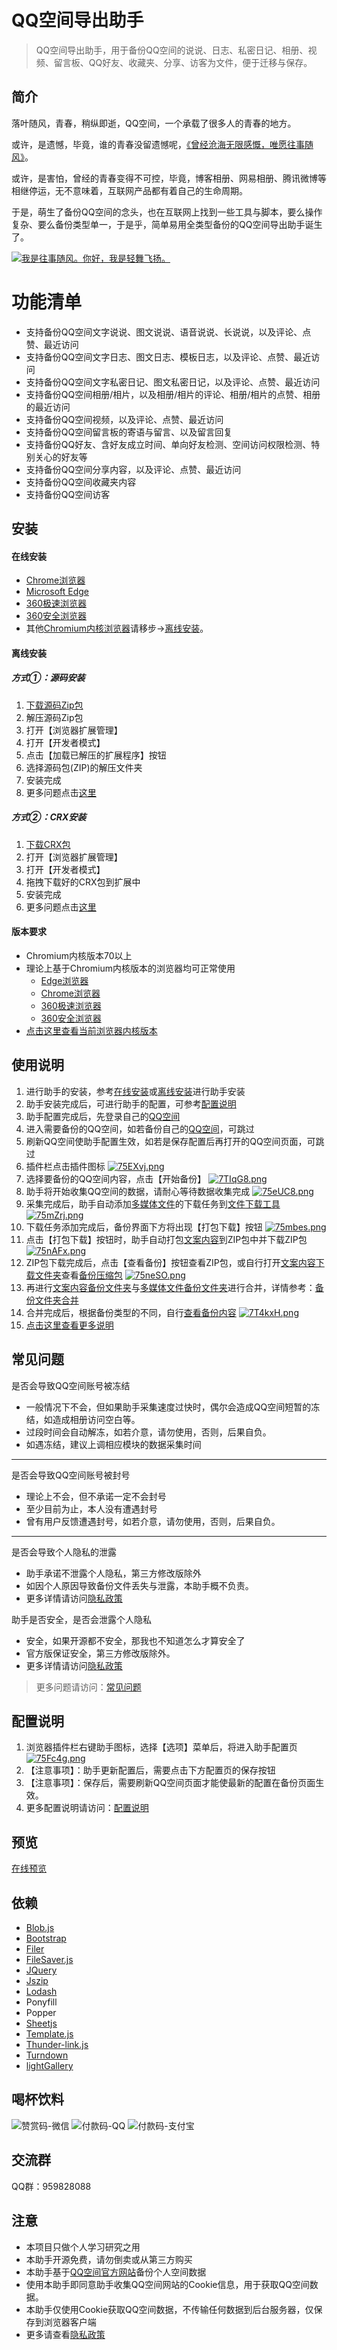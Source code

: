 # QQ空间导出助手

> QQ空间导出助手，用于备份QQ空间的说说、日志、私密日记、相册、视频、留言板、QQ好友、收藏夹、分享、访客为文件，便于迁移与保存。

## 简介

落叶随风，青春，稍纵即逝，QQ空间，一个承载了很多人的青春的地方。

或许，是遗憾，毕竟，谁的青春没留遗憾呢，[《曾经沧海无限感慨，唯愿往事随风》](https://user.qzone.qq.com/20050606/blog/1559786793)。

或许，是害怕，曾经的青春变得不可控，毕竟，博客相册、网易相册、腾讯微博等相继停运，无不意味着，互联网产品都有着自己的生命周期。

于是，萌生了备份QQ空间的念头，也在互联网上找到一些工具与脚本，要么操作复杂、要么备份类型单一，于是乎，简单易用全类型备份的QQ空间导出助手诞生了。

[![我是往事随风。你好，我是轻舞飞扬。](https://s1.ax1x.com/2020/05/16/YcekPP.gif)](https://v.qq.com/x/page/f08719wqfd0.html)

# 功能清单
- 支持备份QQ空间文字说说、图文说说、语音说说、长说说，以及评论、点赞、最近访问
- 支持备份QQ空间文字日志、图文日志、模板日志，以及评论、点赞、最近访问
- 支持备份QQ空间文字私密日记、图文私密日记，以及评论、点赞、最近访问
- 支持备份QQ空间相册/相片，以及相册/相片的评论、相册/相片的点赞、相册的最近访问
- 支持备份QQ空间视频，以及评论、点赞、最近访问
- 支持备份QQ空间留言板的寄语与留言、以及留言回复
- 支持备份QQ好友、含好友成立时间、单向好友检测、空间访问权限检测、特别关心的好友等
- 支持备份QQ空间分享内容，以及评论、点赞、最近访问
- 支持备份QQ空间收藏夹内容
- 支持备份QQ空间访客

## 安装
#### 在线安装
- [Chrome浏览器](https://chrome.google.com/webstore/detail/aofadimegphfgllgjblddapiaojbglhf)
- [Microsoft Edge](https://microsoftedge.microsoft.com/addons/detail/djfalpkpjgpkfnkfmnegbalnicdoljcn)
- [360极速浏览器](https://ext.chrome.360.cn/webstore/detail/dboplopmhoafmbcbmcecapkmcodhcegh)
- [360安全浏览器](https://ext.se.360.cn/webstore/detail/dboplopmhoafmbcbmcecapkmcodhcegh)
- 其他[Chromium内核浏览器](https://baidu.lvshuncai.com/?q=Q2hyb21pdW3lhoXmoLjmtY/op4jlmag=)请移步->[离线安装](#离线安装)。

#### 离线安装
##### 方式①：源码安装
1. [下载源码Zip包](https://github.com/ShunCai/QZoneExport/releases/latest)
2. 解压源码Zip包
3. 打开【浏览器扩展管理】
4. 打开【开发者模式】
5. 点击【加载已解压的扩展程序】按钮
6. 选择源码包(ZIP)的解压文件夹
7. 安装完成
8. 更多问题点击[这里](https://baidu.lvshuncai.com/?q=Q2hyb21lIOWuieijhSDnprvnur/lronoo4Ug5omp5bGVIENSWA==)

##### 方式②：CRX安装
1. [下载CRX包](https://github.com/ShunCai/QZoneExport/releases/latest)
2. 打开【浏览器扩展管理】
3. 打开【开发者模式】
4. 拖拽下载好的CRX包到扩展中
5. 安装完成
6. 更多问题点击[这里](https://baidu.lvshuncai.com/?q=Q2hyb21lIOWuieijhSDnprvnur/lronoo4Ug5omp5bGVIENSWA==)

#### 版本要求
- Chromium内核版本70以上
- 理论上基于Chromium内核版本的浏览器均可正常使用
   - [Edge浏览器](https://www.microsoft.com/zh-cn/edge)
   - [Chrome浏览器](https://www.google.cn/chrome/)
   - [360极速浏览器](http://browser.360.cn/ee)
   - [360安全浏览器](https://browser.360.cn/)
- [点击这里查看当前浏览器内核版本](https://liulanmi.com/labs/core.html)

## 使用说明
1. 进行助手的安装，参考[在线安装](#在线安装)或[离线安装](#离线安装)进行助手安装
2. 助手安装完成后，可进行助手的配置，可参考[配置说明](https://lvshuncai.com/qzone-export.html#配置说明)
3. 助手配置完成后，先登录自己的[QQ空间](https://i.qq.com/)
4. 进入需要备份的QQ空间，如若备份自己的[QQ空间](https://i.qq.com/)，可跳过
5. 刷新QQ空间使助手配置生效，如若是保存配置后再打开的QQ空间页面，可跳过
6. 插件栏点击插件图标
   [![75EXvj.png](https://s4.ax1x.com/2022/01/23/75EXvj.png)](https://imgtu.com/i/75EXvj)
7. 选择要备份的QQ空间内容，点击【开始备份】
   [![7TIqG8.png](https://s4.ax1x.com/2022/01/24/7TIqG8.png)](https://imgtu.com/i/7TIqG8)
8. 助手将开始收集QQ空间的数据，请耐心等待数据收集完成
   [![75eUC8.png](https://s4.ax1x.com/2022/01/23/75eUC8.png)](https://imgtu.com/i/75eUC8)
9.  采集完成后，助手自动添加[多媒体文件](https://lvshuncai.com/qzone-export.html#多媒体文件)的下载任务到[文件下载工具](https://lvshuncai.com/qzone-export.html#文件下载工具)
   [![75mZrj.png](https://s4.ax1x.com/2022/01/23/75mZrj.png)](https://imgtu.com/i/75mZrj)
10. 下载任务添加完成后，备份界面下方将出现【打包下载】按钮
   [![75mbes.png](https://s4.ax1x.com/2022/01/23/75mbes.png)](https://imgtu.com/i/75mbes)
11. 点击【打包下载】按钮时，助手自动打包[文案内容](https://lvshuncai.com/qzone-export.html#文案内容)到ZIP包中并下载ZIP包
   [![75nAFx.png](https://s4.ax1x.com/2022/01/23/75nAFx.png)](https://imgtu.com/i/75nAFx)
12. ZIP包下载完成后，点击【查看备份】按钮查看ZIP包，或自行打开[文案内容下载文件夹](https://lvshuncai.com/qzone-export.html#文案内容下载文件夹)查看[备份压缩包](https://lvshuncai.com/qzone-export.html#备份压缩包)
   [![75neSO.png](https://s4.ax1x.com/2022/01/23/75neSO.png)](https://imgtu.com/i/75neSO)
13. 再进行[文案内容备份文件夹](https://lvshuncai.com/qzone-export.html#文案内容备份文件夹)与[多媒体文件备份文件夹](https://lvshuncai.com/qzone-export.html#多媒体文件备份文件夹)进行合并，详情参考：[备份文件夹合并](https://lvshuncai.com/qzone-export.html#备份文件夹合并)
14. 合并完成后，根据备份类型的不同，自行[查看备份内容](https://lvshuncai.com/qzone-export.html#查看备份内容)
   [![7T4kxH.png](https://s4.ax1x.com/2022/01/24/7T4kxH.png)](https://imgtu.com/i/7T4kxH)
15. [点击这里查看更多说明](https://lvshuncai.com/qzone-export.html#使用说明)

## 常见问题    
是否会导致QQ空间账号被冻结
- 一般情况下不会，但如果助手采集速度过快时，偶尔会造成QQ空间短暂的冻结，如造成相册访问空白等。
- 过段时间会自动解冻，如若介意，请勿使用，否则，后果自负。
- 如遇冻结，建议上调相应模块的数据采集时间
---
是否会导致QQ空间账号被封号
- 理论上不会，但不承诺一定不会封号
- 至少目前为止，本人没有遭遇封号
- 曾有用户反馈遭遇封号，如若介意，请勿使用，否则，后果自负。
---
是否会导致个人隐私的泄露
- 助手承诺不泄露个人隐私，第三方修改版除外
- 如因个人原因导致备份文件丢失与泄露，本助手概不负责。
- 更多详情请访问[隐私政策](https://github.com/ShunCai/QZoneExport/wiki/Privacy-Policy)

助手是否安全，是否会泄露个人隐私
- 安全，如果开源都不安全，那我也不知道怎么才算安全了
- 官方版保证安全，第三方修改版除外。
- 更多详情请访问[隐私政策](https://github.com/ShunCai/QZoneExport/wiki/Privacy-Policy)

> 更多问题请访问：[常见问题](https://lvshuncai.com/qzone-export.html#常见问题)

## 配置说明
1. 浏览器插件栏右键助手图标，选择【选项】菜单后，将进入助手配置页   
[![75Fc4g.png](https://s4.ax1x.com/2022/01/23/75Fc4g.png)](https://imgtu.com/i/75Fc4g)
3. 【注意事项】：助手更新配置后，需要点击下方配置页的保存按钮
4. 【注意事项】：保存后，需要刷新QQ空间页面才能使最新的配置在备份页面生效。
5. 更多配置说明请访问：[配置说明](https://lvshuncai.com/qzone-export.html#配置说明)


## 预览
[在线预览](https://demo.lvshuncai.com/qzone-export/index.html)

## 依赖
- [Blob.js](https://note.youdao.com/)
- [Bootstrap](https://github.com/twbs/bootstrap)
- [Filer](https://github.com/filerjs/filer)
- [FileSaver.js](https://github.com/eligrey/FileSaver.js)
- [JQuery](https://github.com/jquery/jquery)
- [Jszip](https://raw.github.com/Stuk/jszip)
- [Lodash](https://github.com/lodash/lodash)
- Ponyfill
- Popper
- [Sheetjs](https://github.com/sheetjs/sheetjs)
- [Template.js](https://github.com/yanhaijing/template.js)
- [Thunder-link.js](https://open.thunderurl.com/)
- [Turndown](https://github.com/domchristie/turndown)
- [lightGallery](https://github.com/sachinchoolur/lightGallery)

## 喝杯饮料
![赞赏码-微信](https://s1.ax1x.com/2020/05/16/YcePUI.png)
![付款码-QQ](https://s1.ax1x.com/2020/05/16/Ycei5t.png)
![付款码-支付宝](https://s1.ax1x.com/2020/05/16/YceCVA.png)

## 交流群
QQ群：959828088

## 注意
- 本项目只做个人学习研究之用
- 本助手开源免费，请勿倒卖或从第三方购买
- 本助手基于[QQ空间官方网站](https://qzone.qq.com/index.html)备份个人空间数据
- 使用本助手即同意助手收集QQ空间网站的Cookie信息，用于获取QQ空间数据。
- 本助手仅使用Cookie获取QQ空间数据，不传输任何数据到后台服务器，仅保存到浏览器客户端
- 更多请查看[隐私政策](https://github.com/ShunCai/QZoneExport/wiki/Privacy-Policy)
